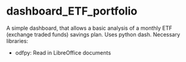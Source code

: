# dashboard_ETF_portfolio
A simple dashboard, that allows a basic analysis of a monthly ETF (exchange traded funds) savings plan. Uses python dash.
Necessary libraries:
- odfpy: Read in LibreOffice documents
